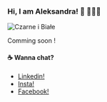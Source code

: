### Hi, I am Aleksandra! 👋 👩🏻‍💻

![Czarne i Białe ](https://user-images.githubusercontent.com/60992825/95758402-6ed41880-0c76-11eb-83a9-8fab28f0b98b.png)

Comming soon !



#### :coffee: Wanna chat? <br>
* [Linkedin!](https://www.linkedin.com/in/aleksandra-bystranowska-takahashi-26635a89/) <br>
* [Insta!](https://www.instagram.com/letsdreamsmaketrue/?hl=en) <br>
* [Facebook!](https://www.facebook.com/bystranowska/) <br>
<!--
**aleksandra-b-t/aleksandra-b-t** is a ✨ _special_ ✨ repository because its `README.md` (this file) appears on your GitHub profile.

Here are some ideas to get you started:

- 🔭 I’m currently working on ...
- 🌱 I’m currently learning ...
- 👯 I’m looking to collaborate on ...
- 🤔 I’m looking for help with ...
- 💬 Ask me about ...
- 📫 How to reach me: ...
- 😄 Pronouns: ...
- ⚡ Fun fact: ...
-->

